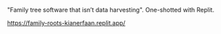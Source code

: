 "Family tree software that isn’t data harvesting". One-shotted with Replit.

https://family-roots-kianerfaan.replit.app/
